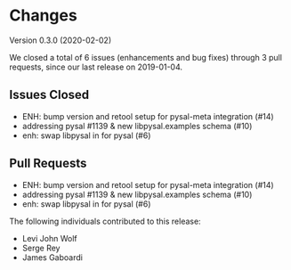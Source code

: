 # Changes

Version 0.3.0 (2020-02-02)

We closed a total of 6 issues (enhancements and bug fixes) through 3 pull requests, since our last release on 2019-01-04.

## Issues Closed
  - ENH: bump version and retool setup for pysal-meta integration (#14)
  - addressing pysal #1139 & new libpysal.examples schema (#10)
  - enh: swap libpysal in for pysal (#6)

## Pull Requests
  - ENH: bump version and retool setup for pysal-meta integration (#14)
  - addressing pysal #1139 & new libpysal.examples schema (#10)
  - enh: swap libpysal in for pysal (#6)

The following individuals contributed to this release:

  - Levi John Wolf
  - Serge Rey
  - James Gaboardi